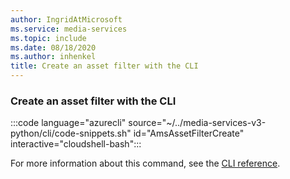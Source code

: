 ```yaml
---
author: IngridAtMicrosoft
ms.service: media-services
ms.topic: include
ms.date: 08/18/2020
ms.author: inhenkel
title: Create an asset filter with the CLI
---
```


### Create an asset filter with the CLI

:::code language="azurecli" source="~/../media-services-v3-python/cli/code-snippets.sh" id="AmsAssetFilterCreate" interactive="cloudshell-bash":::

For more information about this command, see the [CLI reference](/cli/azure/ams/asset-filter?view=azure-cli-latest&preserve-view=true#az-ams-asset-filter-create).
